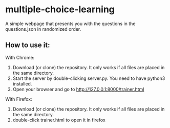 # multiple-choice-learning

A simple webpage that presents you with the questions in the questions.json in randomized order.

## How to use it:
With Chrome:
1. Download (or clone) the repository. It only works if all files are placed in the same directory.
2. Start the server by double-clicking server.py. You need to have python3 installed.
3. Open your browser and go to http://127.0.0.1:8000/trainer.html

With Firefox:
1. Download (or clone) the repository. It only works if all files are placed in the same directory.
2. double-click trainer.html to open it in firefox
